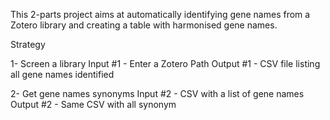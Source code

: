 This 2-parts project aims at automatically identifying gene names from a Zotero library and creating a table with harmonised gene names. 

Strategy

1- Screen a library
Input #1 - Enter a Zotero Path
Output #1 - CSV file listing all gene names identified


2- Get gene names synonyms
Input #2 - CSV with a list of gene names
Output #2 - Same CSV with all synonym
